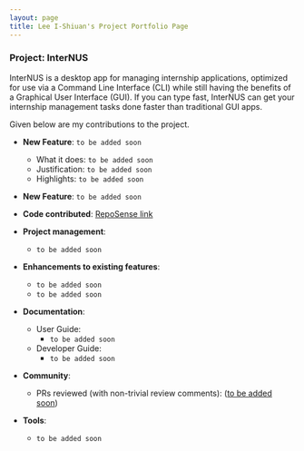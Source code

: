 ```yaml
---
layout: page
title: Lee I-Shiuan's Project Portfolio Page
---
```


### Project: InterNUS

InterNUS is a desktop app for managing internship applications, optimized for use via a Command Line Interface (CLI) while still having the benefits of a Graphical User Interface (GUI). If you can type fast, InterNUS can get your internship management tasks done faster than traditional GUI apps.

Given below are my contributions to the project.

* **New Feature**: `to be added soon`
    * What it does: `to be added soon`
    * Justification: `to be added soon`
    * Highlights: `to be added soon`

* **New Feature**: `to be added soon`

* **Code contributed**: [RepoSense link](https://nus-cs2103-ay2223s1.github.io/tp-dashboard/?search=ish1506&breakdown=true)

* **Project management**:
    * `to be added soon`

* **Enhancements to existing features**:
    * `to be added soon`
    * `to be added soon`

* **Documentation**:
    * User Guide:
        * `to be added soon`
    * Developer Guide:
        * `to be added soon`

* **Community**:
    * PRs reviewed (with non-trivial review comments): ([to be added soon]())

* **Tools**:
    * `to be added soon`

